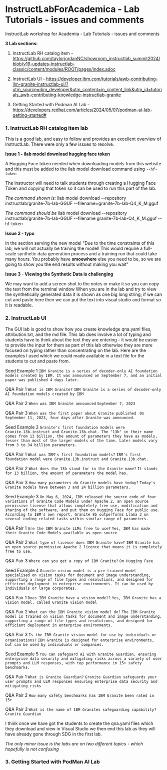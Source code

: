 # InstructLabForAcademica - Lab Tutorials - issues and comments
InstructLab workshop for Academia - Lab Tutorials - issues and comments

**3 Lab sections:**


1.  InstructLab RH catalog item - https://github.com/taylorjordanNC/showroom_instructlab_summit2024/blob/v19-updates-instructlab-classic/content/modules/ROOT/pages/index.adoc

2.  InstructLab UI - https://developer.ibm.com/tutorials/awb-contributing-llm-granite-instructlab-ui/?utm_source=ibm_developer&utm_content=in_content_link&utm_id=tutorials_awb-contributing-knowledge-instructlab-granite

3.  Getting Started with Podman AI Lab - https://developers.redhat.com/articles/2024/05/07/podman-ai-lab-getting-started#



### 1.  InstructLab RH catalog item lab ###

This is a good lab, and easy to follow and provides an excellent overview of InstructLab.  There were only a few issues to resolve.

**Issue 1 - ilab model download hugging face token**

A Hugging Face token needed when downloading models from this website and this must be added to the ilab model download command using `--hf-token` 

The instructor will need to talk students through creating a Hugging Face Token and copying that token so it can be used to run this part of the lab. 

*The command shown is:*
ilab model download --repository instructlab/granite-7b-lab-GGUF --filename=granite-7b-lab-Q4_K_M.gguf

*The command should be*
ilab model download --repository instructlab/granite-7b-lab-GGUF --filename granite-7b-lab-Q4_K_M.gguf --hf-token <your-huggingface-token>


**Issue 2 - typo**

In the section serving the new model
"Due to the time constraints of this lab, we will not actually be training the model! This would require a full-scale synthetic data generation process and a training run that could take many hours. You probably have **smoewhere** else you need to be, so we are going to show you the end results without making you wait"


**Issue 3 - Viewing the Synthetic Data is challenging** 

We may want to add a screen shot to the notes or make it so you can copy the text from the terminal window
When you are in the lab and try to view the synthetically generated data it is shown as one big long string; if we can cut and paste here then we can put the text into visual studio and format so it is readable. 


### 2.  InstructLab UI ###

The GUI lab is good to show how you create knowledge qna.yaml files, attribution.txt, and the md file.  This lab does involve a lot of typing and students have to think about the text they are entering - it would be easier to provide the input for them as part of this lab otherwise they are more focused on typing rather than concentrating on the lab. Here are the examples I used which we could made available in a text file for the students to cut and paste from. 

Seed Example 1
`IBM Granite is a series of decoder-only AI foundation models created by IBM. It was announced on September 7, and an initial paper was published 4 days later. `

Q&A Pair 1
`What is IBM Granite?`
`IBM Granite is a series of decoder-only AI foundation models created by IBM`

Q&A Pair 2
`When was IBM Granite announced`
`September 7, 2023`

Q&A Pair 3
`When was the first paper about Granite published `
`On September 11, 2023, four days after Granite was announced.`


Seed Example 2
`Granite's first foundation models were Granite.13b.instruct and Granite.13b.chat. The "13b" in their name comes from 13 billion, the amount of parameters they have as models, lesser than most of the larger models of the time. Later models vary from 3 to 34 billion parameters.`

Q&A Pair 1
`What was IBM's first foundation models?`
`IBM's first foundation model were Granite.13b.instruct and Granite.13b.chat.`

Q&A Pair 2
`What does the 13b stand for in the Granite name?`
`It stands for 13 billion, the amount of parameters the model has.`

Q&A Pair 3
`How many parameters do Granite models have today?`
`Today's Granite models have between 3 and 24 billion parameters.`




Seed Example 3
`On May 6, 2024, IBM released the source code of four variations of Granite Code Models under Apache 2, an open source permissive license that allows completely free use, modification and sharing of the software, and put them on Hugging Face for public use. According to IBM's own report, Granite 8b outperforms Llama 3 on several coding related tasks within similar range of parameters.`

Q&A Pair 1
`Are the IBM Granite LLMs free to use?`
`Yes, IBM has made their Granite Code Models available as open source`

Q&A Pair 2
`What type of licence does IBM Granite have?`
`IBM Granite has an open source permissive Apache 2 licence that means it is completely free to use.`

Q&A Pair 3
`Where can you get a copy of IBM Granite?`
`On Hugging Face`


Seed Example 4
`Granite vision model is a pre-trained model specialised on vision tasks for document and image understanding, supporting a range of file types and resolutions, and designed for efficient deployment in enterprise environments. It can be used by individuals or large corporates. `

Q&A Pair 1
`Does IBM Granite have a vision model?`
`Yes, IBM Granite has a vision model, called Granite vision model`

Q&A Pair 2
`What can the IBM Granite vision model do?`
`The IBM Granite model is trained on vision tasks for document and image understanding, supporting a range of file types and resolutions, and designed for efficient deployment in enterprise environments.`

Q&A Pair 3
`Is the IBM Granite vision model for use by individuals or organisations?`
`IBM Granite is designed for enterprise environments, but can be used by individuals or companies. `



Seed Example 5
`You can safeguard AI with Granite Guardian, ensuring enterprise data security and mitigating risks across a variety of user prompts and LLM responses, with top performance in 15+ safety benchmarks.`

Q&A Pair 1
`What is Granite Guardian?`
`Granite Guardian safeguards your user prompts and LLM responses ensuring enterprise data security and mitigating risks`

Q&A Pair 2
`How many safety benchmarks has IBM Granite been rated in `
`15+`

Q&A Pair 3
`What is the name of IBM Granites safeguarding capability?`
`Granite Guardian`



I think once we have got the students to create the qna.yaml files which they download and view in Visual Studio we then end this lab as they will have already gone through SDG in the first lab. 


*The only minor issue is the labs are on two different topics - which hopefully is not confusing*



### 3. Getting Started with PodMan AI Lab ###
